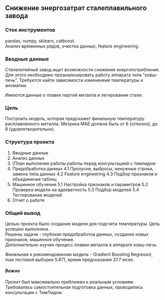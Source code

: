 ## Снижение энергозатрат сталеплавильного завода

### Стек инструментов

pandas, numpy, sklearn, catboost.  
Анализ временных рядов, очистка данных, feature engineering.

### Вводные данные

Сталелитейный завод ищет возможности снижения энергопотребления. Для этого необходимо проанализировать работу аппарата типа "ковш-печь". Требуется найти зависимости измененеия температуры и аномалии.

Имеются данные о плавке партий металла и легировании стали.

### Цель

Построить модель, которая предскажет финальную температуру расплавленного металла. Метрика МАЕ должна быть от 6 (отлично), до 8 (удовлетворительно).

### Структура проекта

1. Вводные данные 
2. Анализ данных
3. [План выполения работы работы перед консультацией с тимлидом
4. Предобработка данных 
    4.1 Пропуски, выбросы, ненужные строки, замена типа данных
    4.2 Feature engineering 
    4.3 Подбор признаков и объединение таблиц
5. Машинное обучение
    5.1 Настройка признаков и параметров
    5.2 Проверка модели на адекватность 
    5.3 Подбор моделей
    5.4 Тестирование моделей
6. Отчет о работе
    
### Общий вывод 

Целью проекта было создание модели для подсчета температуры. Цель успешно выполнена.   
Решены задачи - глубокая предобработка данных, создание новых признаков, машинное обучение.  
Дополнительно изучен процесс плавки металла в аппарате ковш-печь. 

Финальная и рекомендованная модель - Gradient Boosting Regressor, mae тестовой выборки 5.871, время предсказания 37.7 мсек. 

#### *Важно*

Проект был максимально приближен к реальным условиям. Требовалась самостоятельная подготовка данных, проводились консультации с ТимЛидом. 
